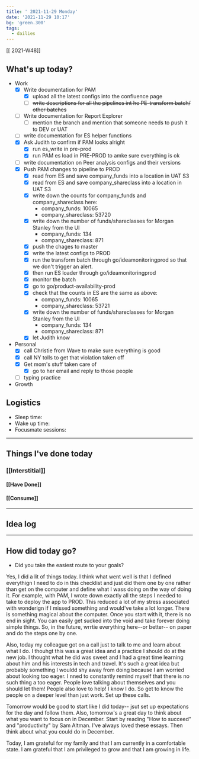 ```yaml
---
title: ' 2021-11-29 Monday'
date: '2021-11-29 10:17'
bg: 'green.300' 
tags:
  - dailies
---
```


[[ 2021-W48]]
## What's up today?
- Work
	- [x] Write documentation for PAM
		- [x] upload all the latest configs into the confluence page
		- [ ] ~~write descriptions for all the pipelines int he PE-transform batch/ other batches~~
	- [ ] Write documentation for Report Explorer
		- [ ] mention the branch and mention that someone needs to push it to DEV or UAT
	- [ ] write documentation for ES helper functions
	- [x] Ask Judith to confirm if PAM looks alright
		- [x] run es_write in pre-prod
		- [x] run PAM es load in PRE-PROD to amke sure everything is ok
	- [ ] write documentation on Peer analysis configs and their versions
	- [x] Push PAM changes to pipeline to PROD
		- [x] read from ES and save company_funds into a location in UAT S3
		- [x]  read from ES and save company_shareclass into a location in UAT S3
		- [x]  write down the counts for company_funds and company_shareclass here:
			- company_funds: 10065
			- company_shareclass: 53720
		- [x] write down the number of funds/shareclasses for Morgan Stanley from the UI
			- company_funds: 134
			- company_shareclass: 871
		- [x]  push the chages to master
		- [x]  write the latest configs to PROD
		- [x]  run the transform batch through go/ideamonitoringprod so that we don't trigger an alert. 
		- [x]  then run ES loader through go/ideamonitoringprod
		- [x]  monitor the batch
		- [x]  go to go/product-availability-prod
		- [x]  check that the counts in ES are the same as above:
			- company_funds: 10065
			- company_shareclass: 53721
		- [x] write down the number of funds/shareclasses for Morgan Stanley from the UI
			- company_funds: 134
			- company_shareclass: 871
		- [x] let Judith know
- Personal
	- [x] call Christie from Wave to make sure everything is good 
	- [x] call NY tolls to get that violation taken off
	- [x] Get mom's stuff taken care of
		- [x] go to her email and reply to those people
	- [ ] typing practice
- Growth

## Logistics
- Sleep time:
- Wake up time:
- Focusmate sessions: 

___________________________
## Things I've done today

### [[Interstitial]]

#### [[Have Done]]

#### [[Consume]]

___________________________

## Idea log

___________________________
## How did today go?
- Did you take the easiest route to your goals?

Yes, I did a lit of things today. I think what went well is that I defined everythign I need to do in this checklist and just did them one by one rather than get on the computer and define what I wass doing on the way of doing it. For example, with PAM, I wrote down exactly all the steps I needed to take to deploy the app to PROD. This reduced a lot of my stress associated with wonderign if I missed something and would've take a lot longer. There is something magical about the computer. Once you start with it, there is no end in sight. You can easily get sucked into the void and take forever doing simple things. So, in the future, wrrtie everything here--or better-- on paper and do the steps one by one.

Also, today my colleague got on a call just to talk to me and learn about what I do. I thouhgt this was a great idea and a practice I should do at the new job. I thought what he did was sweet and I had a great time learning about him and his interests in tech and travel. It's such a great idea but probably something I wouldd shy away from doing because I am worried about looking too eager. I nned to constantly remind myself that there is no such thing a too eager. People love talking about themselves and you should let them! People also love to help! I know I do. So get to know the people on a deeper level than just work. Set up these calls.

Tomorrow would be good to start like I did today-- jsut set up expectations for the day and follow them. Also, tomorrow's a great day to think about what you want to focus on in December. Start by reading "How to succeed" and "productivity" by Sam Altman. I've always loved these essays. Then think about what you could do in December.

Today, I am grateful for my family and that I am currently in a comfortable state. I am grateful that I am privileged to grow and that I am growing in life.